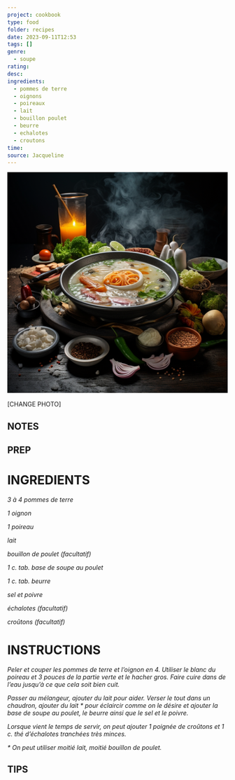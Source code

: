 ```yaml
---
project: cookbook
type: food
folder: recipes
date: 2023-09-11T12:53
tags: []
genre:
  - soupe
rating: 
desc: 
ingredients:
  - pommes de terre
  - oignons
  - poireaux
  - lait
  - bouillon poulet
  - beurre
  - echalotes
  - croutons
time: 
source: Jacqueline
---
```


![IMAGE](_default.png)


[CHANGE PHOTO]


## NOTES




## PREP


# INGREDIENTS

_3 à 4 pommes de terre_

_1 oignon_

_1 poireau_

_lait_

_bouillon de poulet (facultatif)_

_1 c. tab. base de soupe au poulet_

_1 c. tab. beurre_

_sel et poivre_

_échalotes (facultatif)_

_croûtons (facultatif)_

# INSTRUCTIONS

_Peler et couper les pommes de terre et l’oignon_
_en 4. Utiliser le blanc du poireau et 3_
_pouces de la partie verte et le hacher gros._
_Faire cuire dans de l’eau jusqu’à ce que cela_
_soit bien cuit._

_Passer au mélangeur, ajouter du lait pour aider._
_Verser le tout dans un chaudron, ajouter du_
_lait * pour éclaircir comme on le désire et_
_ajouter la base de soupe au poulet, le beurre_
_ainsi que le sel et le poivre._

_Lorsque vient le temps de servir, on peut ajouter_
_1 poignée de croûtons et 1 c. thé d’échalotes_
_tranchées très minces._

_* On peut utiliser moitié lait, moitié bouillon_
_de poulet._


## TIPS



